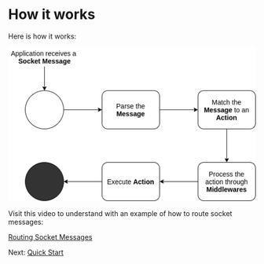 
# How it works

Here is how it works:

<p align="center">
<img src="./imgs/conveyor-process.png" title="How it works"/>
</p>

Visit this video to understand with an example of how to route socket messages:

[Routing Socket Messages](https://www.youtube.com/embed/qHZpSGErR3M ':include :type=iframe ')

Next: [Quick Start](quickstart.md)
